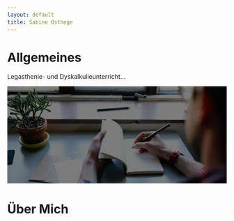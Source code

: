```yaml
---
layout: default
title: Sabine Osthege
---
```


# Allgemeines

Legasthenie- und Dyskalkulieunterricht...

![dies erscheint wenn das Bild nicht geladen werden kann](img/banner-bg.jpg "Bildtitel")

# Über Mich
